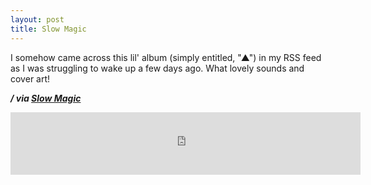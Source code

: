```yaml
---
layout: post
title: Slow Magic
---
```


I somehow came across this lil' album (simply entitled, "&#9650;") in my RSS feed as I was struggling to wake up a few days ago. What lovely sounds and cover art!

<em><strong>/ via <a href="http://slowmagic.bandcamp.com/album/-">Slow Magic</a></strong></em>

<iframe width="560px" height="100px" style="position: relative; display: block; width: 560px; height: 100px;" src="http://bandcamp.com/EmbeddedPlayer/v=2/album=3834257928/size=venti/bgcol=FFFFFF/linkcol=191919/" allowtransparency="true" frameborder="0"></iframe>